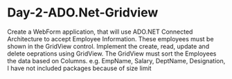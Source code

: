 # Day-2-ADO.Net-Gridview
Create a WebForm application, that will use ADO.NET Connected Architecture to accept Employee Information. These employees must be shown in the GridView control. Implement the create, read, update and delete oeprations using GridView. The GridView must sort the Employees the data based on Columns. e.g. EmpName, Salary, DeptName, Designation, 
I have not included packages because of size limit
